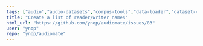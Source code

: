 ```yaml
---
tags: ["audio","audio-datasets","corpus-tools","data-loader","dataset-creation","dataset-filtering","dataset-manager","enhancement","music","noise","speech","speech-recognition"]
title: "Create a list of reader/writer names"
html_url: "https://github.com/ynop/audiomate/issues/83"
user: "ynop"
repo: "ynop/audiomate"
---
```


